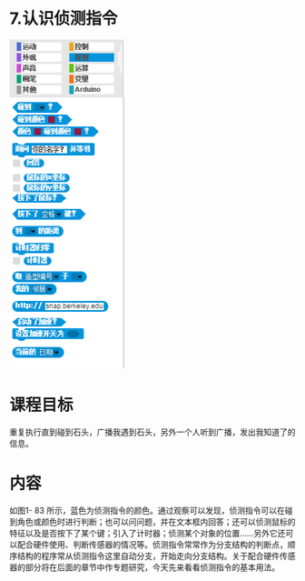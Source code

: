 # 7.认识侦测指令

![](/assets/snap-testing.png)

# 课程目标

重复执行直到碰到石头，广播我遇到石头，另外一个人听到广播，发出我知道了的信息。

# 内容

如图1- 83 所示，蓝色为侦测指令的颜色。通过观察可以发现，侦测指令可以在碰到角色或颜色时进行判断；也可以问问题，并在文本框内回答；还可以侦测鼠标的特征以及是否按下了某个键；引入了计时器；侦测某个对象的位置……另外它还可以配合硬件使用、判断传感器的情况等。侦测指令常常作为分支结构的判断点，顺序结构的程序常从侦测指令这里自动分支，开始走向分支结构。关于配合硬件传感器的部分将在后面的章节中作专题研究，今天先来看看侦测指令的基本用法。

